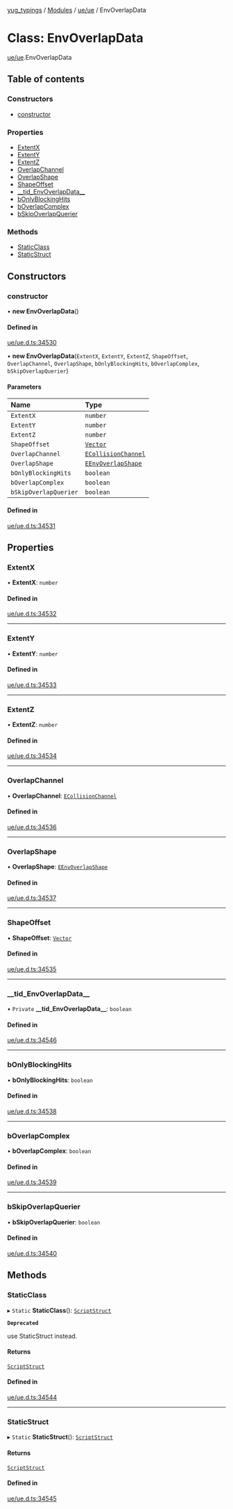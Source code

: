 [yug_typings](../README.md) / [Modules](../modules.md) / [ue/ue](../modules/ue_ue.md) / EnvOverlapData

# Class: EnvOverlapData

[ue/ue](../modules/ue_ue.md).EnvOverlapData

## Table of contents

### Constructors

- [constructor](ue_ue.EnvOverlapData.md#constructor)

### Properties

- [ExtentX](ue_ue.EnvOverlapData.md#extentx)
- [ExtentY](ue_ue.EnvOverlapData.md#extenty)
- [ExtentZ](ue_ue.EnvOverlapData.md#extentz)
- [OverlapChannel](ue_ue.EnvOverlapData.md#overlapchannel)
- [OverlapShape](ue_ue.EnvOverlapData.md#overlapshape)
- [ShapeOffset](ue_ue.EnvOverlapData.md#shapeoffset)
- [\_\_tid\_EnvOverlapData\_\_](ue_ue.EnvOverlapData.md#__tid_envoverlapdata__)
- [bOnlyBlockingHits](ue_ue.EnvOverlapData.md#bonlyblockinghits)
- [bOverlapComplex](ue_ue.EnvOverlapData.md#boverlapcomplex)
- [bSkipOverlapQuerier](ue_ue.EnvOverlapData.md#bskipoverlapquerier)

### Methods

- [StaticClass](ue_ue.EnvOverlapData.md#staticclass)
- [StaticStruct](ue_ue.EnvOverlapData.md#staticstruct)

## Constructors

### constructor

• **new EnvOverlapData**()

#### Defined in

[ue/ue.d.ts:34530](https://github.com/YugMetaverse/yug_typings/blob/b7d9b19/ue/ue.d.ts#L34530)

• **new EnvOverlapData**(`ExtentX`, `ExtentY`, `ExtentZ`, `ShapeOffset`, `OverlapChannel`, `OverlapShape`, `bOnlyBlockingHits`, `bOverlapComplex`, `bSkipOverlapQuerier`)

#### Parameters

| Name | Type |
| :------ | :------ |
| `ExtentX` | `number` |
| `ExtentY` | `number` |
| `ExtentZ` | `number` |
| `ShapeOffset` | [`Vector`](ue_ue_s.Vector.md) |
| `OverlapChannel` | [`ECollisionChannel`](../enums/ue_ue.ECollisionChannel.md) |
| `OverlapShape` | [`EEnvOverlapShape`](../enums/ue_ue.EEnvOverlapShape.md) |
| `bOnlyBlockingHits` | `boolean` |
| `bOverlapComplex` | `boolean` |
| `bSkipOverlapQuerier` | `boolean` |

#### Defined in

[ue/ue.d.ts:34531](https://github.com/YugMetaverse/yug_typings/blob/b7d9b19/ue/ue.d.ts#L34531)

## Properties

### ExtentX

• **ExtentX**: `number`

#### Defined in

[ue/ue.d.ts:34532](https://github.com/YugMetaverse/yug_typings/blob/b7d9b19/ue/ue.d.ts#L34532)

___

### ExtentY

• **ExtentY**: `number`

#### Defined in

[ue/ue.d.ts:34533](https://github.com/YugMetaverse/yug_typings/blob/b7d9b19/ue/ue.d.ts#L34533)

___

### ExtentZ

• **ExtentZ**: `number`

#### Defined in

[ue/ue.d.ts:34534](https://github.com/YugMetaverse/yug_typings/blob/b7d9b19/ue/ue.d.ts#L34534)

___

### OverlapChannel

• **OverlapChannel**: [`ECollisionChannel`](../enums/ue_ue.ECollisionChannel.md)

#### Defined in

[ue/ue.d.ts:34536](https://github.com/YugMetaverse/yug_typings/blob/b7d9b19/ue/ue.d.ts#L34536)

___

### OverlapShape

• **OverlapShape**: [`EEnvOverlapShape`](../enums/ue_ue.EEnvOverlapShape.md)

#### Defined in

[ue/ue.d.ts:34537](https://github.com/YugMetaverse/yug_typings/blob/b7d9b19/ue/ue.d.ts#L34537)

___

### ShapeOffset

• **ShapeOffset**: [`Vector`](ue_ue_s.Vector.md)

#### Defined in

[ue/ue.d.ts:34535](https://github.com/YugMetaverse/yug_typings/blob/b7d9b19/ue/ue.d.ts#L34535)

___

### \_\_tid\_EnvOverlapData\_\_

• `Private` **\_\_tid\_EnvOverlapData\_\_**: `boolean`

#### Defined in

[ue/ue.d.ts:34546](https://github.com/YugMetaverse/yug_typings/blob/b7d9b19/ue/ue.d.ts#L34546)

___

### bOnlyBlockingHits

• **bOnlyBlockingHits**: `boolean`

#### Defined in

[ue/ue.d.ts:34538](https://github.com/YugMetaverse/yug_typings/blob/b7d9b19/ue/ue.d.ts#L34538)

___

### bOverlapComplex

• **bOverlapComplex**: `boolean`

#### Defined in

[ue/ue.d.ts:34539](https://github.com/YugMetaverse/yug_typings/blob/b7d9b19/ue/ue.d.ts#L34539)

___

### bSkipOverlapQuerier

• **bSkipOverlapQuerier**: `boolean`

#### Defined in

[ue/ue.d.ts:34540](https://github.com/YugMetaverse/yug_typings/blob/b7d9b19/ue/ue.d.ts#L34540)

## Methods

### StaticClass

▸ `Static` **StaticClass**(): [`ScriptStruct`](ue_ue.ScriptStruct.md)

**`Deprecated`**

use StaticStruct instead.

#### Returns

[`ScriptStruct`](ue_ue.ScriptStruct.md)

#### Defined in

[ue/ue.d.ts:34544](https://github.com/YugMetaverse/yug_typings/blob/b7d9b19/ue/ue.d.ts#L34544)

___

### StaticStruct

▸ `Static` **StaticStruct**(): [`ScriptStruct`](ue_ue.ScriptStruct.md)

#### Returns

[`ScriptStruct`](ue_ue.ScriptStruct.md)

#### Defined in

[ue/ue.d.ts:34545](https://github.com/YugMetaverse/yug_typings/blob/b7d9b19/ue/ue.d.ts#L34545)
